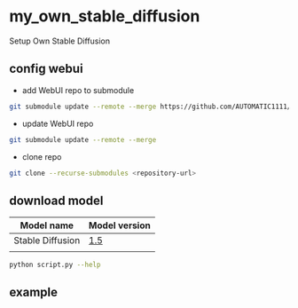 # my_own_stable_diffusion
 Setup Own Stable Diffusion

## config webui
- add WebUI repo to submodule
```bash
git submodule update --remote --merge https://github.com/AUTOMATIC1111/stable-diffusion-webui
```
- update WebUI repo
```bash
git submodule update --remote --merge
```
- clone repo
```bash
git clone --recurse-submodules <repository-url>
```

## download model

| Model name | Model version |
| --- | --- |
| Stable Diffusion | [1.5](https://huggingface.co/runwayml/stable-diffusion-v1-5/resolve/main/v1-5-pruned.ckpt) |
| | |

```bash
python script.py --help
```

## example

